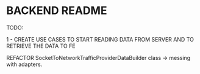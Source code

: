 # BACKEND README

TODO:

1 - CREATE USE CASES TO START READING DATA FROM SERVER AND TO RETRIEVE THE DATA TO FE

REFACTOR SocketToNetworkTrafficProviderDataBuilder class -> messing with adapters.